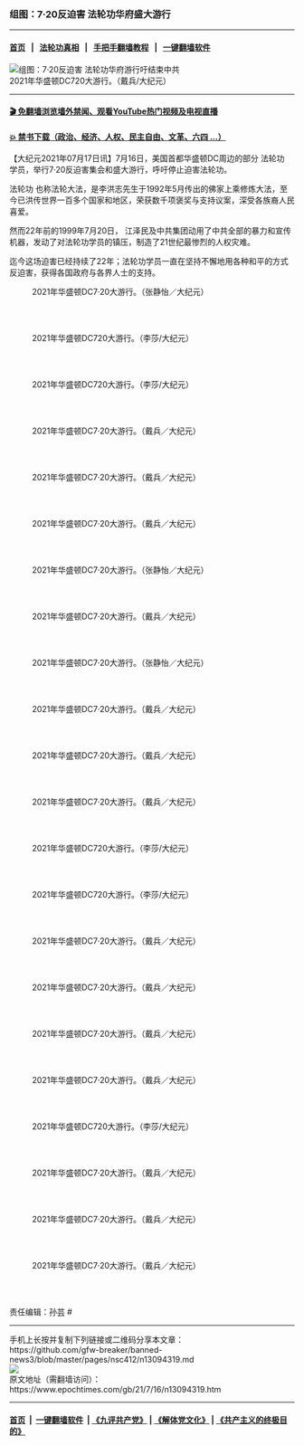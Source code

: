 ### 组图：7·20反迫害 法轮功华府盛大游行
------------------------

#### [首页](https://github.com/gfw-breaker/banned-news3/blob/master/README.md) &nbsp;&nbsp;|&nbsp;&nbsp; [法轮功真相](https://github.com/begood0513/basic/blob/master/README.md)  &nbsp;&nbsp;|&nbsp;&nbsp; [手把手翻墙教程](https://github.com/gfw-breaker/guides/wiki)  &nbsp;&nbsp;|&nbsp;&nbsp; [一键翻墙软件](https://github.com/gfw-breaker/nogfw/blob/master/README.md)  



<div><img alt="组图：7·20反迫害 法轮功华府游行吁结束中共" class="attachment-djy_600_400 size-djy_600_400 wp-post-image" src="https://i.epochtimes.com/assets/uploads/2021/07/id13094339-2107161522431973-600x400.jpg"/>
<div class="caption">
 2021年华盛顿DC720大游行。（戴兵/大纪元）
</div></div><hr/>

#### [ 🎬  免翻墙浏览墙外禁闻、观看YouTube热门视频及电视直播](https://github.com/gfw-breaker/HelloWorld)

#### [ 💥  禁书下载（政治、经济、人权、民主自由、文革、六四 ...）](https://github.com/gfw-breaker/books/blob/master/README.md)

<div><p>
 【大纪元2021年07月17日讯】7月16日，美国首都华盛顿DC周边的部分
 <ok href="https://www.epochtimes.com/gb/tag/%E6%B3%95%E8%BD%AE%E5%8A%9F.html">
  法轮功
 </ok>
 学员，举行7·20反迫害集会和盛大游行，呼吁停止迫害法轮功。
</p>
<p>
 <ok href="https://www.epochtimes.com/gb/tag/%E6%B3%95%E8%BD%AE%E5%8A%9F.html">
  法轮功
 </ok>
 也称法轮大法，是李洪志先生于1992年5月传出的佛家上乘修炼大法，至今已洪传世界一百多个国家和地区，荣获数千项褒奖与支持议案，深受各族裔人民喜爱。
</p>
<p>
 然而22年前的1999年7月20日， 江泽民及中共集团动用了中共全部的暴力和宣传机器，发动了对法轮功学员的镇压，制造了21世纪最惨烈的人权灾难。
</p>
<p>
 迄今这场迫害已经持续了22年；法轮功学员一直在坚持不懈地用各种和平的方式反迫害，获得各国政府与各界人士的支持。
</p>
<figure aria-describedby="caption-attachment-13094344" class="wp-caption aligncenter" id="attachment_13094344" style="width: 600px">
 <ok href="https://i.epochtimes.com/assets/uploads/2021/07/id13094344-210716150413100731.jpg" target="_blank">
  <img alt="" class="size-large wp-image-13094344" src="https://i.epochtimes.com/assets/uploads/2021/07/id13094344-210716150413100731-600x400.jpg" title=""/>
 </ok>
 <br/><figcaption class="wp-caption-text" id="caption-attachment-13094344">
  2021年华盛顿DC7·20大游行。（张静怡／大纪元）
 </figcaption><br/>
</figure><br/>
<figure aria-describedby="caption-attachment-13094410" class="wp-caption aligncenter" id="attachment_13094410" style="width: 600px">
 <ok href="https://i.epochtimes.com/assets/uploads/2021/07/id13094410-2107161743191160.jpg" target="_blank">
  <img alt="" class="size-large wp-image-13094410" src="https://i.epochtimes.com/assets/uploads/2021/07/id13094410-2107161743191160-600x400.jpg" title=""/>
 </ok>
 <br/><figcaption class="wp-caption-text" id="caption-attachment-13094410">
  2021年华盛顿DC720大游行。（李莎/大纪元）
 </figcaption><br/>
</figure><br/>
<figure aria-describedby="caption-attachment-13094401" class="wp-caption aligncenter" id="attachment_13094401" style="width: 600px">
 <ok href="https://i.epochtimes.com/assets/uploads/2021/07/id13094401-2107161744171160.jpg" target="_blank">
  <img alt="" class="size-large wp-image-13094401" src="https://i.epochtimes.com/assets/uploads/2021/07/id13094401-2107161744171160-600x400.jpg" title=""/>
 </ok>
 <br/><figcaption class="wp-caption-text" id="caption-attachment-13094401">
  2021年华盛顿DC720大游行。（李莎/大纪元）
 </figcaption><br/>
</figure><br/>
<figure aria-describedby="caption-attachment-13094337" class="wp-caption aligncenter" id="attachment_13094337" style="width: 600px">
 <ok href="https://i.epochtimes.com/assets/uploads/2021/07/id13094337-2107161523051973.jpg" target="_blank">
  <img alt="" class="size-large wp-image-13094337" src="https://i.epochtimes.com/assets/uploads/2021/07/id13094337-2107161523051973-600x400.jpg" title=""/>
 </ok>
 <br/><figcaption class="wp-caption-text" id="caption-attachment-13094337">
  2021年华盛顿DC7·20大游行。（戴兵／大纪元）
 </figcaption><br/>
</figure><br/>
<figure aria-describedby="caption-attachment-13094335" class="wp-caption aligncenter" id="attachment_13094335" style="width: 600px">
 <ok href="https://i.epochtimes.com/assets/uploads/2021/07/id13094335-2107161523081973.jpg" target="_blank">
  <img alt="" class="size-large wp-image-13094335" src="https://i.epochtimes.com/assets/uploads/2021/07/id13094335-2107161523081973-600x400.jpg" title=""/>
 </ok>
 <br/><figcaption class="wp-caption-text" id="caption-attachment-13094335">
  2021年华盛顿DC7·20大游行。（戴兵／大纪元）
 </figcaption><br/>
</figure><br/>
<figure aria-describedby="caption-attachment-13094329" class="wp-caption aligncenter" id="attachment_13094329" style="width: 600px">
 <ok href="https://i.epochtimes.com/assets/uploads/2021/07/id13094329-2107161523301973.jpg" target="_blank">
  <img alt="" class="size-large wp-image-13094329" src="https://i.epochtimes.com/assets/uploads/2021/07/id13094329-2107161523301973-600x400.jpg" title=""/>
 </ok>
 <br/><figcaption class="wp-caption-text" id="caption-attachment-13094329">
  2021年华盛顿DC7·20大游行。（戴兵／大纪元）
 </figcaption><br/>
</figure><br/>
<figure aria-describedby="caption-attachment-13094342" class="wp-caption aligncenter" id="attachment_13094342" style="width: 600px">
 <ok href="https://i.epochtimes.com/assets/uploads/2021/07/id13094342-210716150415100731.jpg" target="_blank">
  <img alt="" class="size-large wp-image-13094342" src="https://i.epochtimes.com/assets/uploads/2021/07/id13094342-210716150415100731-600x400.jpg" title=""/>
 </ok>
 <br/><figcaption class="wp-caption-text" id="caption-attachment-13094342">
  2021年华盛顿DC7·20大游行。（张静怡／大纪元）
 </figcaption><br/>
</figure><br/>
<figure aria-describedby="caption-attachment-13094330" class="wp-caption aligncenter" id="attachment_13094330" style="width: 600px">
 <ok href="https://i.epochtimes.com/assets/uploads/2021/07/id13094330-2107161524011973.jpg" target="_blank">
  <img alt="" class="size-large wp-image-13094330" src="https://i.epochtimes.com/assets/uploads/2021/07/id13094330-2107161524011973-600x400.jpg" title=""/>
 </ok>
 <br/><figcaption class="wp-caption-text" id="caption-attachment-13094330">
  2021年华盛顿DC7·20大游行。（戴兵／大纪元）
 </figcaption><br/>
</figure><br/>
<figure aria-describedby="caption-attachment-13094341" class="wp-caption aligncenter" id="attachment_13094341" style="width: 600px">
 <ok href="https://i.epochtimes.com/assets/uploads/2021/07/id13094341-210716150434100731.jpg" target="_blank">
  <img alt="" class="size-large wp-image-13094341" src="https://i.epochtimes.com/assets/uploads/2021/07/id13094341-210716150434100731-600x400.jpg" title=""/>
 </ok>
 <br/><figcaption class="wp-caption-text" id="caption-attachment-13094341">
  2021年华盛顿DC7·20大游行。（张静怡／大纪元）
 </figcaption><br/>
</figure><br/>
<figure aria-describedby="caption-attachment-13094324" class="wp-caption aligncenter" id="attachment_13094324" style="width: 600px">
 <ok href="https://i.epochtimes.com/assets/uploads/2021/07/id13094324-2107161524111973.jpg" target="_blank">
  <img alt="" class="size-large wp-image-13094324" src="https://i.epochtimes.com/assets/uploads/2021/07/id13094324-2107161524111973-600x400.jpg" title=""/>
 </ok>
 <br/><figcaption class="wp-caption-text" id="caption-attachment-13094324">
  2021年华盛顿DC7·20大游行。（戴兵／大纪元）
 </figcaption><br/>
</figure><br/>
<figure aria-describedby="caption-attachment-13094338" class="wp-caption aligncenter" id="attachment_13094338" style="width: 600px">
 <ok href="https://i.epochtimes.com/assets/uploads/2021/07/id13094338-2107161523111973.jpg" target="_blank">
  <img alt="" class="size-large wp-image-13094338" src="https://i.epochtimes.com/assets/uploads/2021/07/id13094338-2107161523111973-600x400.jpg" title=""/>
 </ok>
 <br/><figcaption class="wp-caption-text" id="caption-attachment-13094338">
  2021年华盛顿DC7·20大游行。（戴兵／大纪元）
 </figcaption><br/>
</figure><br/>
<figure aria-describedby="caption-attachment-13094327" class="wp-caption aligncenter" id="attachment_13094327" style="width: 600px">
 <ok href="https://i.epochtimes.com/assets/uploads/2021/07/id13094327-2107161524141973.jpg" target="_blank">
  <img alt="" class="size-large wp-image-13094327" src="https://i.epochtimes.com/assets/uploads/2021/07/id13094327-2107161524141973-600x400.jpg" title=""/>
 </ok>
 <br/><figcaption class="wp-caption-text" id="caption-attachment-13094327">
  2021年华盛顿DC7·20大游行。（戴兵／大纪元）
 </figcaption><br/>
</figure><br/>
<figure aria-describedby="caption-attachment-13094404" class="wp-caption alignnone" id="attachment_13094404" style="width: 600px">
 <ok href="https://i.epochtimes.com/assets/uploads/2021/07/id13094404-2107161744121160.jpg" target="_blank">
  <img alt="" class="size-large wp-image-13094404" src="https://i.epochtimes.com/assets/uploads/2021/07/id13094404-2107161744121160-600x400.jpg" title=""/>
 </ok>
 <br/><figcaption class="wp-caption-text" id="caption-attachment-13094404">
  2021年华盛顿DC720大游行。（李莎/大纪元）
 </figcaption><br/>
</figure><br/>
<figure aria-describedby="caption-attachment-13094416" class="wp-caption alignnone" id="attachment_13094416" style="width: 600px">
 <ok href="https://i.epochtimes.com/assets/uploads/2021/07/id13094416-2107161744301160.jpg" target="_blank">
  <img alt="" class="size-large wp-image-13094416" src="https://i.epochtimes.com/assets/uploads/2021/07/id13094416-2107161744301160-600x400.jpg" title=""/>
 </ok>
 <br/><figcaption class="wp-caption-text" id="caption-attachment-13094416">
  2021年华盛顿DC720大游行。（李莎/大纪元）
 </figcaption><br/>
</figure><br/>
<figure aria-describedby="caption-attachment-13094321" class="wp-caption aligncenter" id="attachment_13094321" style="width: 600px">
 <ok href="https://i.epochtimes.com/assets/uploads/2021/07/id13094321-2107161525041973.jpg" target="_blank">
  <img alt="" class="size-large wp-image-13094321" src="https://i.epochtimes.com/assets/uploads/2021/07/id13094321-2107161525041973-600x400.jpg" title=""/>
 </ok>
 <br/><figcaption class="wp-caption-text" id="caption-attachment-13094321">
  2021年华盛顿DC7·20大游行。（戴兵／大纪元）
 </figcaption><br/>
</figure><br/>
<figure aria-describedby="caption-attachment-13094357" class="wp-caption aligncenter" id="attachment_13094357" style="width: 600px">
 <ok href="https://i.epochtimes.com/assets/uploads/2021/07/id13094357-2107161523551973.jpg" target="_blank">
  <img alt="" class="size-large wp-image-13094357" src="https://i.epochtimes.com/assets/uploads/2021/07/id13094357-2107161523551973-600x400.jpg" title=""/>
 </ok>
 <br/><figcaption class="wp-caption-text" id="caption-attachment-13094357">
  2021年华盛顿DC7·20大游行。（戴兵／大纪元）
 </figcaption><br/>
</figure><br/>
<figure aria-describedby="caption-attachment-13094334" class="wp-caption aligncenter" id="attachment_13094334" style="width: 600px">
 <ok href="https://i.epochtimes.com/assets/uploads/2021/07/id13094334-2107161523211973.jpg" target="_blank">
  <img alt="" class="size-large wp-image-13094334" src="https://i.epochtimes.com/assets/uploads/2021/07/id13094334-2107161523211973-600x400.jpg" title=""/>
 </ok>
 <br/><figcaption class="wp-caption-text" id="caption-attachment-13094334">
  2021年华盛顿DC7·20大游行。（戴兵／大纪元）
 </figcaption><br/>
</figure><br/>
<figure aria-describedby="caption-attachment-13094323" class="wp-caption aligncenter" id="attachment_13094323" style="width: 600px">
 <ok href="https://i.epochtimes.com/assets/uploads/2021/07/id13094323-2107161524241973.jpg" target="_blank">
  <img alt="" class="size-large wp-image-13094323" src="https://i.epochtimes.com/assets/uploads/2021/07/id13094323-2107161524241973-600x400.jpg" title=""/>
 </ok>
 <br/><figcaption class="wp-caption-text" id="caption-attachment-13094323">
  2021年华盛顿DC7·20大游行。（戴兵／大纪元）
 </figcaption><br/>
</figure><br/>
<figure aria-describedby="caption-attachment-13094413" class="wp-caption aligncenter" id="attachment_13094413" style="width: 600px">
 <ok href="https://i.epochtimes.com/assets/uploads/2021/07/id13094413-2107161744271160.jpg" target="_blank">
  <img alt="" class="size-large wp-image-13094413" src="https://i.epochtimes.com/assets/uploads/2021/07/id13094413-2107161744271160-600x400.jpg" title=""/>
 </ok>
 <br/><figcaption class="wp-caption-text" id="caption-attachment-13094413">
  2021年华盛顿DC720大游行。（李莎/大纪元）
 </figcaption><br/>
</figure><br/>
<figure aria-describedby="caption-attachment-13094332" class="wp-caption aligncenter" id="attachment_13094332" style="width: 600px">
 <ok href="https://i.epochtimes.com/assets/uploads/2021/07/id13094332-2107161523421973.jpg" target="_blank">
  <img alt="" class="size-large wp-image-13094332" src="https://i.epochtimes.com/assets/uploads/2021/07/id13094332-2107161523421973-600x400.jpg" title=""/>
 </ok>
 <br/><figcaption class="wp-caption-text" id="caption-attachment-13094332">
  2021年华盛顿DC7·20大游行。（戴兵／大纪元）
 </figcaption><br/>
</figure><br/>
<figure aria-describedby="caption-attachment-13094322" class="wp-caption aligncenter" id="attachment_13094322" style="width: 600px">
 <ok href="https://i.epochtimes.com/assets/uploads/2021/07/id13094322-2107161524451973.jpg" target="_blank">
  <img alt="" class="size-large wp-image-13094322" src="https://i.epochtimes.com/assets/uploads/2021/07/id13094322-2107161524451973-600x400.jpg" title=""/>
 </ok>
 <br/><figcaption class="wp-caption-text" id="caption-attachment-13094322">
  2021年华盛顿DC7·20大游行。（戴兵／大纪元）
 </figcaption><br/>
</figure><br/>
<figure aria-describedby="caption-attachment-13094333" class="wp-caption aligncenter" id="attachment_13094333" style="width: 600px">
 <ok href="https://i.epochtimes.com/assets/uploads/2021/07/id13094333-2107161523481973.jpg" target="_blank">
  <img alt="" class="size-large wp-image-13094333" src="https://i.epochtimes.com/assets/uploads/2021/07/id13094333-2107161523481973-600x400.jpg" title=""/>
 </ok>
 <br/><figcaption class="wp-caption-text" id="caption-attachment-13094333">
  2021年华盛顿DC7·20大游行。（戴兵／大纪元）
 </figcaption><br/>
</figure><br/>
<p>
 责任编辑：孙芸 #
</p>
</div>
<hr/>
手机上长按并复制下列链接或二维码分享本文章：<br/>
https://github.com/gfw-breaker/banned-news3/blob/master/pages/nsc412/n13094319.md <br/>
<a href='https://github.com/gfw-breaker/banned-news3/blob/master/pages/nsc412/n13094319.md'><img src='https://github.com/gfw-breaker/banned-news3/blob/master/pages/nsc412/n13094319.md.png'/></a> <br/>
原文地址（需翻墙访问）：https://www.epochtimes.com/gb/21/7/16/n13094319.htm


------------------------
#### [首页](https://github.com/gfw-breaker/banned-news3/blob/master/README.md) &nbsp;|&nbsp; [一键翻墙软件](https://github.com/gfw-breaker/nogfw/blob/master/README.md) &nbsp;| [《九评共产党》](https://github.com/gfw-breaker/9ping.md/blob/master/README.md#九评之一评共产党是什么) | [《解体党文化》](https://github.com/gfw-breaker/jtdwh.md/blob/master/README.md) | [《共产主义的终极目的》](https://github.com/gfw-breaker/gczydzjmd.md/blob/master/README.md)


<img src='http://gfw-breaker.win/banned-news3/pages/nsc412/n13094319.md' width='0px' height='0px'/>